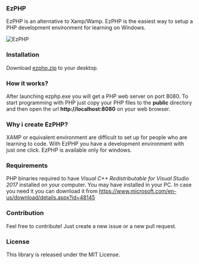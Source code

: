 ### EzPHP

EzPHP is an alternative to Xamp/Wamp. EzPHP is the easiest way to setup a PHP development environment for learning on Windows.

![EzPHP](https://raw.githubusercontent.com/marcomilon/ezphp/master/ezphp.gif)

### Installation

Download [ezphp.zip](https://github.com/marcomilon/ezphp/releases/download/1.0.0/ezphp.zip) to your desktop.

### How it works?

After launching ezphp.exe you will get a PHP web server on port 8080. 
To start programming with PHP just copy your PHP files to the **public** directory and then open the url **http://localhost:8080** on your web browser.

### Why i create EzPHP?

XAMP or equivalent environment are difficult to set up for people who are learning to code. With EzPHP you have a development environment with just one click.
EzPHP is available only for windows.

### Requirements

PHP binaries required to have *Visual C++ Redistributable for Visual Studio 2017* installed on your computer.
You may have installed in your PC. In case you need it you can download it from https://www.microsoft.com/en-us/download/details.aspx?id=48145


### Contribution

Feel free to contribute! Just create a new issue or a new pull request.

### License

This library is released under the MIT License.

